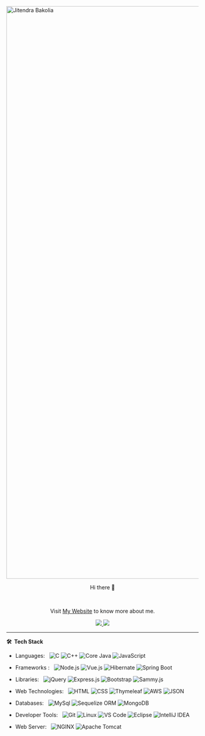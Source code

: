 <img src="https://capsule-render.vercel.app/api?type=waving&color=gradient&height=250&text=%20Jitendra%20Bakolia%20"
    alt="Jitendra Bakolia" width="1500" />
<p align="center">
    Hi there 👋
</p>
<br>
<p align="center">
    Visit <a href="https://jiten.tech">My Website</a> to know more about me.
</p>

<p align="center">
    <a href="https://www.linkedin.com/in/jitendrabakolia/">
      <img src="https://img.shields.io/badge/linkedin-%230077B5.svg?style=for-the-badge&logo=linkedin&logoColor=white">
    </a>
    <!-- <br> -->
    <a href="mailto:jitendrabakolia0@gmail.com">
      <img src="https://img.shields.io/badge/email-%23D14836.svg?style=for-the-badge&logo=gmail&logoColor=white">
    </a>
    <!-- <a href="https://t.me/nikhilpal2705">
        <img src="https://img.shields.io/badge/Telegram-2CA5E0?style=for-the-badge&logo=telegram&logoColor=white">
    </a>
    <a href="https://twitter.com/nikhilpal2705">
        <img src="https://img.shields.io/badge/Twitter-%231DA1F2.svg?style=for-the-badge&logo=Twitter&logoColor=white">
    </a>
    <br>
    <a href="https://www.hackerrank.com/nikhilpal2705">
        <img src="https://img.shields.io/badge/-Hackerrank-2EC866?style=for-the-badge&logo=HackerRank&logoColor=white">
    </a>
    <a href="https://auth.geeksforgeeks.org/user/nikhilpal2705">
        <img src="https://img.shields.io/badge/GeeksforGeeks-gray?style=for-the-badge&logo=geeksforgeeks&logoColor=35914c">
    </a>
    <a href="https://leetcode.com/nikhilpal2705/">
        <img src="https://img.shields.io/badge/LeetCode-000000?style=for-the-badge&logo=LeetCode&logoColor=#d16c06">
    </a> -->
</p>

<!-- *** -->

<!-- **⚙️ &nbsp;GitHub Analytics**

<p align="center">
        <img height="180em" src="https://github-readme-streak-stats.herokuapp.com/?user=Jitendra-Bakolia&hide_border=true&theme=dark" />
        <img height="180em" src="https://github-readme-stats.vercel.app/api/top-langs/?username=Jitendra-Bakolia&exclude_repo=KNN-Image-Classification&show_icons=true&hide_border=true&layout=compact&langs_count=8&theme=dark"/>
</p> -->

<!-- *** -->

<!-- **♨️ &nbsp;DSA Analytics** -->

<!-- <p align="center"> <a href="https://leetcode.com/nikhilpal2705"><img src="https://leetcard.jacoblin.cool/nikhilpal2705?border=0&radius=10&theme=dark&ext=activity" alt="Leetcode stats"/> </a></p>
         
<p align="center"> <a href="https://auth.geeksforgeeks.org/user/nikhilpal2705/practice/"><img src="https://geeks-for-geeks-stats-card.vercel.app/?username=nikhilpal2705" alt="GFG stats"/></a></p> -->

***

**🛠 &nbsp;Tech Stack**

- Languages: &nbsp;
  ![C](https://img.shields.io/badge/-C-333333?style=flat&logo=C)
  ![C++](https://img.shields.io/badge/-C%2B%2B-333333?style=flat&logo=c%2B%2B)
  ![Core Java](https://img.shields.io/badge/-Java-333333?style=flat&logo=coffeescript)
  ![JavaScript](https://img.shields.io/badge/-JavaScript-333333?style=flat&logo=javascript)

- Frameworks : &nbsp;
  ![Node.js](https://img.shields.io/badge/-node.js-333333?style=flat&logo=node.js)
  ![Vue.js](https://img.shields.io/badge/-Vue.js-333333?style=flat&logo=vue.js)
  ![Hibernate](https://img.shields.io/badge/-Hibernate-333333?style=flat&logo=hibernate)
  ![Spring Boot](https://img.shields.io/badge/-Spring%20Boot-333333?style=flat&logo=spring)

- Libraries: &nbsp;
  ![jQuery](https://img.shields.io/badge/-jQuery-333333?style=flat&logo=jquery)
  ![Express.js](https://img.shields.io/badge/-express.js-333333?style=flat&logo=express)
  ![Bootstrap](https://img.shields.io/badge/-Bootstrap-333333?style=flat&logo=bootstrap)
  ![Sammy.js](https://img.shields.io/badge/-Sammy.js-333333?style=flat&logo=sammy.js)

- Web Technologies: &nbsp;
  ![HTML](https://img.shields.io/badge/-HTML-333333?style=flat&logo=html5)
  ![CSS](https://img.shields.io/badge/-CSS-333333?style=flat&logo=css3)
  ![Thymeleaf](https://img.shields.io/badge/-Thymeleaf-333333?style=flat&logo=thymeleaf)
  ![AWS](https://img.shields.io/badge/-AWS-333333?style=flat&logo=amazonaws)
  ![JSON](https://img.shields.io/badge/-JSON-333333?style=flat&logo=json)

- Databases:  &nbsp;
  ![MySql](https://img.shields.io/badge/-MySql-333333?style=flat&logo=mysql&logoColor=007ACC)
  ![Sequelize ORM](https://img.shields.io/badge/-Sequelize%20ORM-333333?style=flat&logo=sequelize)
  ![MongoDB](https://img.shields.io/badge/-MongoDB-333333?style=flat&logo=mongodb)

- Developer Tools: &nbsp;
  ![Git](https://img.shields.io/badge/-Git-333333?style=flat&logo=git)
  ![Linux](https://img.shields.io/badge/-Linux-333333?style=flat&logo=linux)
  ![VS Code](https://img.shields.io/badge/-VS%20Code-333333?style=flat&logo=visual-studio-code)
  ![Eclipse](https://img.shields.io/badge/-Eclipse-333333?style=flat&logo=eclipse)
  ![IntelliJ IDEA](https://img.shields.io/badge/-IntelliJ%20IDEA-333333?style=flat&logo=intellijidea)

- Web Server: &nbsp;
  ![NGINX](https://img.shields.io/badge/-NGINX-333333?style=flat&logo=nginx)
  ![Apache Tomcat](https://img.shields.io/badge/-Apache%20Tomcat-333333?style=flat&logo=apachetomcat)
